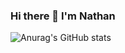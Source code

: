 

  ### Hi there 👋 I'm Nathan

![Anurag's GitHub stats](https://github-readme-stats.vercel.app/api?username=NathanCoquelin&show_icons=true&theme=github_dark_dimmed)


